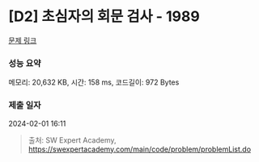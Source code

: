 # [D2] 초심자의 회문 검사 - 1989 

[문제 링크](https://swexpertacademy.com/main/code/problem/problemDetail.do?contestProbId=AV5PyTLqAf4DFAUq) 

### 성능 요약

메모리: 20,632 KB, 시간: 158 ms, 코드길이: 972 Bytes

### 제출 일자

2024-02-01 16:11



> 출처: SW Expert Academy, https://swexpertacademy.com/main/code/problem/problemList.do